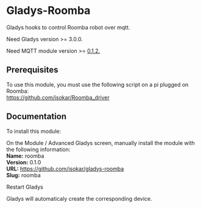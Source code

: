 # Gladys-Roomba

Gladys hooks to control Roomba robot over mqtt.

Need Gladys version >= 3.0.0.

Need MQTT module version >= [0.1.2.](https://github.com/isokar/gladys-mqtt)

## Prerequisites

To use this module, you must use the following script on a pi plugged on Roomba:  
https://github.com/isokar/Roomba_driver

## Documentation

To install this module:

On the Module / Advanced Gladys screen, manually install the module with the following information:  
**Name:** roomba  
**Version:** 0.1.0  
**URL:** https://github.com/isokar/gladys-roomba  
**Slug:** roomba  

Restart Gladys

Gladys will automaticaly create the corresponding device.

